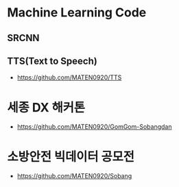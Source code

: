 # Machine Learning Code
## SRCNN
## TTS(Text to Speech)
- https://github.com/MATEN0920/TTS
# 세종 DX 해커톤
- https://github.com/MATEN0920/GomGom-Sobangdan
# 소방안전 빅데이터 공모전
- https://github.com/MATEN0920/Sobang
